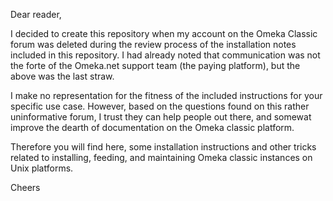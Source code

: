 Dear reader,

I decided to create this repository when my account on the Omeka Classic forum was deleted during the review process of the installation notes included in this repository. 
I had already noted that communication was not the forte of the Omeka.net support team (the paying platform), but the above was the last straw. 

I make no representation for the fitness of the included instructions for your specific use case.
However, based on the questions found on this rather uninformative forum, I trust they can help people out there, and somewat improve the dearth of documentation on the Omeka classic platform. 

Therefore you will find here, some installation instructions and other tricks related to installing, feeding, and maintaining Omeka classic instances on Unix platforms.

Cheers


